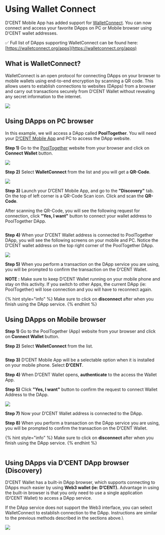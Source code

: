 # Using Wallet Connect

D’CENT Mobile App has added support for [WalletConnect](https://walletconnect.org/). You can now connect and access your favorite DApps on PC or Mobile browser using D’CENT wallet addresses.

✅ Full list of DApps supporting WalletConnect can be found here: [https://walletconnect.org/apps](https://walletconnect.org/apps)

## What is WalletConnect?

WalletConnect is an open protocol for connecting DApps on your browser to mobile wallets using end-to-end encryption by scanning a QR code. This allows users to establish connections to websites (DApps) from a browser and carry out transactions securely from D’CENT Wallet without revealing any secret information to the internet.

![](../../.gitbook/assets/2.png)



## Using DApps on PC browser

In this example, we will access a DApp called **PoolTogether**. You will need your [D’CENT Mobile App](https://play.google.com/store/apps/details?id=com.kr.iotrust.dcent.wallet\&utm_source=dcentwallet\&utm_campaign=mobileapp) and PC to access the DApp website.

**Step 1)** Go to the [PoolTogether](https://app.pooltogether.com/) website from your browser and click on **Connect Wallet** button.

![](../../.gitbook/assets/walletconnect-eng01.png)

**Step 2)** Select **WalletConnect** from the list and you will get a **QR-Code**.&#x20;

![](../../.gitbook/assets/walletconnect-eng02.png)

**Step 3)** Launch your D’CENT Mobile App, and go to the **"Discovery"** tab. On the top of left corner is a QR-Code Scan icon. Click and scan the **QR-Code**.

After scanning the QR-Code, you will see the following request for connection, click **"Yes, I want"** button to connect your wallet address to PoolTogether DApp.

<div align="left"><figure><img src="../../.gitbook/assets/Frame 1321315626.jpg" alt=""><figcaption></figcaption></figure></div>

**Step 4)** When your D’CENT Wallet address is connected to PoolTogether DApp, you will see the following screens on your mobile and PC. Notice the D’CENT wallet address on the top right corner of the PoolTogether DApp.

![](<../../.gitbook/assets/Frame 1321315630.jpg>)

**Step 5)** When you perform a transaction on the DApp service you are using, you will be prompted to confirm the transaction on the D’CENT Wallet.

**NOTE :** Make sure to keep D’CENT Wallet running on your mobile phone and stay on this activity. If you switch to other Apps, the current DApp (ie: PoolTogether) will lose connection and you will have to reconnect again.

{% hint style="info" %}
Make sure to click on **disconnect** after when you finish using the DApp service.
{% endhint %}

## Using DApps on Mobile browser

**Step 1)** Go to the PoolTogether (App) website from your browser and click on **Connect Wallet** button.

**Step 2)** Select **WalletConnect** from the list.

<div align="left"><img src="../../.gitbook/assets/Frame 1321315627.jpg" alt=""></div>

**Step 3)** D’CENT Mobile App will be a selectable option when it is installed on your mobile phone. Select **D’CENT**.

**Step 4)** When D’CENT Wallet opens, **authenticate** to the access the Wallet App.

**Step 5)** Click **"Yes, I want"** button to confirm the request to connect Wallet Address to the DApp.

![](<../../.gitbook/assets/Frame 1321315628.jpg>)

**Step 7)** Now your D’CENT Wallet address is connected to the DApp.

**Step 8)** When you perform a transaction on the DApp service you are using, you will be prompted to confirm the transaction on the D’CENT Wallet.

{% hint style="info" %}
Make sure to click on **disconnect** after when you finish using the DApp service.
{% endhint %}

<div align="left"><img src="../../.gitbook/assets/Frame 1321315629.jpg" alt=""></div>

## Using DApps via D’CENT DApp browser (Discovery)

D’CENT Wallet has a built-in DApp browser, which supports connecting to DApps much easier by using **Web3 wallet (ie: D’CENT).** Advantage in using the built-in browser is that you only need to use a single application (D’CENT Wallet) to access a DApp service.

If the DApp service does not support the Web3 interface, you can select WalletConnect to establish connection to the DApp. Instructions are similar to the previous methods described in the sections above.\


![](../../.gitbook/assets/walletconnect-eng.gif)
